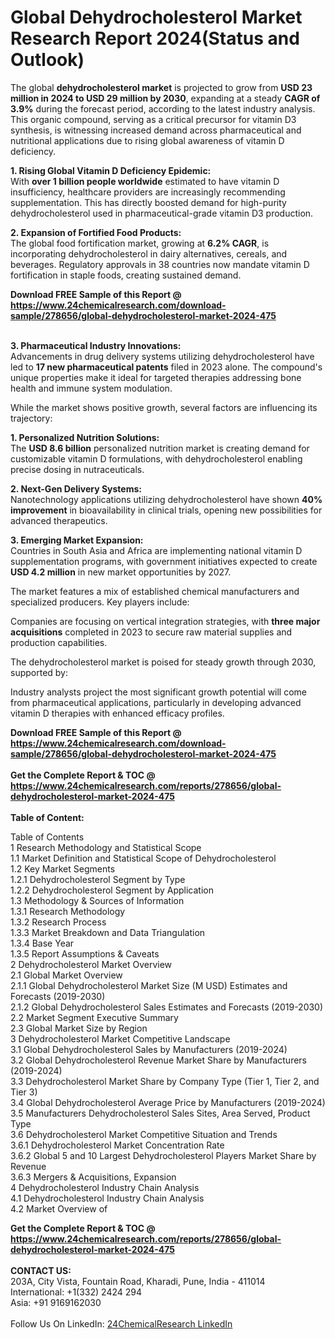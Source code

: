 <h1>Global Dehydrocholesterol Market Research Report 2024(Status and Outlook)</h1><p>The global <strong>dehydrocholesterol market</strong> is projected to grow from <strong>USD 23 million in 2024 to USD 29 million by 2030</strong>, expanding at a steady <strong>CAGR of 3.9%</strong> during the forecast period, according to the latest industry analysis. This organic compound, serving as a critical precursor for vitamin D3 synthesis, is witnessing increased demand across pharmaceutical and nutritional applications due to rising global awareness of vitamin D deficiency.</p><p><strong>1. Rising Global Vitamin D Deficiency Epidemic:</strong><br>
With <strong>over 1 billion people worldwide</strong> estimated to have vitamin D insufficiency, healthcare providers are increasingly recommending supplementation. This has directly boosted demand for high-purity dehydrocholesterol used in pharmaceutical-grade vitamin D3 production.</p><p><strong>2. Expansion of Fortified Food Products:</strong><br>
The global food fortification market, growing at <strong>6.2% CAGR</strong>, is incorporating dehydrocholesterol in dairy alternatives, cereals, and beverages. Regulatory approvals in 38 countries now mandate vitamin D fortification in staple foods, creating sustained demand.</p><div><b>Download FREE Sample of this Report @ 
            <a href="https://www.24chemicalresearch.com/download-sample/278656/global-dehydrocholesterol-market-2024-475">
            https://www.24chemicalresearch.com/download-sample/278656/global-dehydrocholesterol-market-2024-475</a></b></div><br><p><strong>3. Pharmaceutical Industry Innovations:</strong><br>
Advancements in drug delivery systems utilizing dehydrocholesterol have led to <strong>17 new pharmaceutical patents</strong> filed in 2023 alone. The compound's unique properties make it ideal for targeted therapies addressing bone health and immune system modulation.</p><p>While the market shows positive growth, several factors are influencing its trajectory:</p><p><strong>1. Personalized Nutrition Solutions:</strong><br>
The <strong>USD 8.6 billion</strong> personalized nutrition market is creating demand for customizable vitamin D formulations, with dehydrocholesterol enabling precise dosing in nutraceuticals.</p><p><strong>2. Next-Gen Delivery Systems:</strong><br>
Nanotechnology applications utilizing dehydrocholesterol have shown <strong>40% improvement</strong> in bioavailability in clinical trials, opening new possibilities for advanced therapeutics.</p><p><strong>3. Emerging Market Expansion:</strong><br>
Countries in South Asia and Africa are implementing national vitamin D supplementation programs, with government initiatives expected to create <strong>USD 4.2 million</strong> in new market opportunities by 2027.</p><p>The market features a mix of established chemical manufacturers and specialized producers. Key players include:</p><p>Companies are focusing on vertical integration strategies, with <strong>three major acquisitions</strong> completed in 2023 to secure raw material supplies and production capabilities.</p><p>The dehydrocholesterol market is poised for steady growth through 2030, supported by:</p><p>Industry analysts project the most significant growth potential will come from pharmaceutical applications, particularly in developing advanced vitamin D therapies with enhanced efficacy profiles.</p><div><b>Download FREE Sample of this Report @ 
            <a href="https://www.24chemicalresearch.com/download-sample/278656/global-dehydrocholesterol-market-2024-475">
            https://www.24chemicalresearch.com/download-sample/278656/global-dehydrocholesterol-market-2024-475</a></b></div><br><div><b>Get the Complete Report & TOC @ 
            <a href="https://www.24chemicalresearch.com/reports/278656/global-dehydrocholesterol-market-2024-475">
            https://www.24chemicalresearch.com/reports/278656/global-dehydrocholesterol-market-2024-475</a></b></div><br>
            <b>Table of Content:</b><p>Table of Contents<br />
1 Research Methodology and Statistical Scope<br />
1.1 Market Definition and Statistical Scope of Dehydrocholesterol<br />
1.2 Key Market Segments<br />
1.2.1 Dehydrocholesterol Segment by Type<br />
1.2.2 Dehydrocholesterol Segment by Application<br />
1.3 Methodology & Sources of Information<br />
1.3.1 Research Methodology<br />
1.3.2 Research Process<br />
1.3.3 Market Breakdown and Data Triangulation<br />
1.3.4 Base Year<br />
1.3.5 Report Assumptions & Caveats<br />
2 Dehydrocholesterol Market Overview<br />
2.1 Global Market Overview<br />
2.1.1 Global Dehydrocholesterol Market Size (M USD) Estimates and Forecasts (2019-2030)<br />
2.1.2 Global Dehydrocholesterol Sales Estimates and Forecasts (2019-2030)<br />
2.2 Market Segment Executive Summary<br />
2.3 Global Market Size by Region<br />
3 Dehydrocholesterol Market Competitive Landscape<br />
3.1 Global Dehydrocholesterol Sales by Manufacturers (2019-2024)<br />
3.2 Global Dehydrocholesterol Revenue Market Share by Manufacturers (2019-2024)<br />
3.3 Dehydrocholesterol Market Share by Company Type (Tier 1, Tier 2, and Tier 3)<br />
3.4 Global Dehydrocholesterol Average Price by Manufacturers (2019-2024)<br />
3.5 Manufacturers Dehydrocholesterol Sales Sites, Area Served, Product Type<br />
3.6 Dehydrocholesterol Market Competitive Situation and Trends<br />
3.6.1 Dehydrocholesterol Market Concentration Rate<br />
3.6.2 Global 5 and 10 Largest Dehydrocholesterol Players Market Share by Revenue<br />
3.6.3 Mergers & Acquisitions, Expansion<br />
4 Dehydrocholesterol Industry Chain Analysis<br />
4.1 Dehydrocholesterol Industry Chain Analysis<br />
4.2 Market Overview of</p><div><b>Get the Complete Report & TOC @ 
            <a href="https://www.24chemicalresearch.com/reports/278656/global-dehydrocholesterol-market-2024-475">
            https://www.24chemicalresearch.com/reports/278656/global-dehydrocholesterol-market-2024-475</a></b></div><br><b>CONTACT US:</b><br>
            203A, City Vista, Fountain Road, Kharadi, Pune, India - 411014<br>
            International: +1(332) 2424 294<br>
            Asia: +91 9169162030 <br><br>
            Follow Us On LinkedIn: <a href="https://www.linkedin.com/company/24chemicalresearch/">24ChemicalResearch LinkedIn</a>